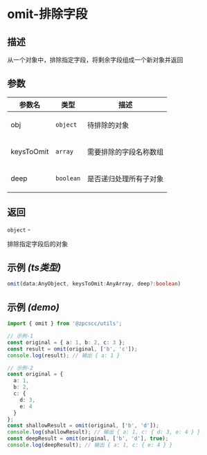 # omit-排除字段

## 描述

<p>从一个对象中，排除指定字段，将剩余字段组成一个新对象并返回</p>

## 参数

| 参数名     | 类型                 | 描述                          |
| ---------- | -------------------- | ----------------------------- |
| obj        | <code>object</code>  | <p>待排除的对象</p>           |
| keysToOmit | <code>array</code>   | <p>需要排除的字段名称数组</p> |
| deep       | <code>boolean</code> | <p>是否递归处理所有子对象</p> |

## 返回

<code>object</code> - <p>排除指定字段后的对象</p>

## 示例 _(ts类型)_

```typescript
omit(data:AnyObject, keysToOmit:AnyArray, deep?:boolean)
```

## 示例 _(demo)_

```typescript
import { omit } from '@zpcscc/utils';

// 示例-1
const original = { a: 1, b: 2, c: 3 };
const result = omit(original, ['b', 'c']);
console.log(result); // 输出 { a: 1 }

// 示例-2
const original = {
  a: 1,
  b: 2,
  c: {
    d: 3,
    e: 4
  }
};
const shallowResult = omit(original, ['b', 'd']);
console.log(shallowResult); // 输出 { a: 1, c: { d: 3, e: 4 } }
const deepResult = omit(original, ['b', 'd'], true);
console.log(deepResult); // 输出 { a: 1, c: { e: 4 } }
```
